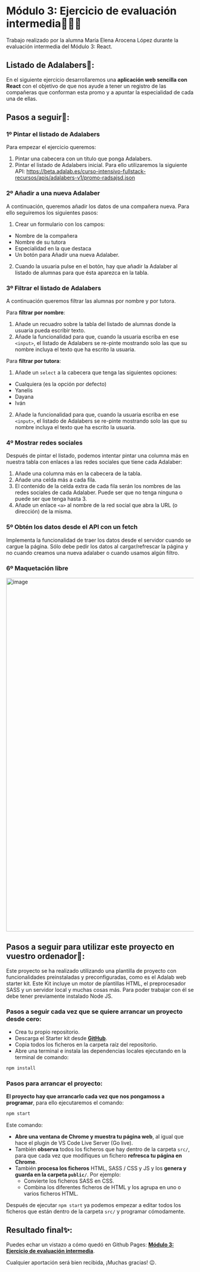 # Módulo 3: Ejercicio de evaluación intermedia👩🏻‍💻 

Trabajo realizado por la alumna María Elena Arocena López durante la evaluación intermedia del Módulo 3: React.

## Listado de Adalabers📄:

En el siguiente ejercicio desarrollaremos una **aplicación web sencilla con React** con el objetivo de que nos ayude a tener un registro de las compañeras que conforman esta promo y a apuntar la especialidad de cada una de ellas.

## Pasos a seguir🎯:

### 1º Pintar el listado de Adalabers

Para empezar el ejercicio queremos:

1. Pintar una cabecera con un título que ponga Adalabers.
2. Pintar el listado de Adalabers inicial. Para ello utilizaremos la siguiente API: https://beta.adalab.es/curso-intensivo-fullstack-recursos/apis/adalabers-v1/promo-radsajsd.json

### 2º Añadir a una nueva Adalaber

A continuación, queremos añadir los datos de una compañera nueva. Para ello seguiremos los siguientes pasos:

1. Crear un formulario con los campos:

- Nombre de la compañera
- Nombre de su tutora
- Especialidad en la que destaca
- Un botón para Añadir una nueva Adalaber.

2. Cuando la usuaria pulse en el botón, hay que añadir la Adalaber al listado de alumnas para que ésta aparezca en la tabla.

### 3º Filtrar el listado de Adalabers

A continuación queremos filtrar las alumnas por nombre y por tutora.

Para **filtrar por nombre**:

1. Añade un recuadro sobre la tabla del listado de alumnas donde la usuaria pueda escribir texto.
2. Añade la funcionalidad para que, cuando la usuaria escriba en ese `<input>`, el listado de Adalabers se re-pinte mostrando solo las que su nombre incluya el texto que ha escrito la usuaria.

Para **filtrar por tutora**:
1. Añade un `select` a la cabecera que tenga las siguientes opciones:

- Cualquiera (es la opción por defecto)
- Yanelis
- Dayana
- Iván
 
2. Añade la funcionalidad para que, cuando la usuaria escriba en ese `<input>`, el listado de Adalabers se re-pinte mostrando solo las que su nombre incluya el texto que ha escrito la usuaria.

### 4º Mostrar redes sociales

Después de pintar el listado, podemos intentar pintar una columna más en nuestra tabla con enlaces a las redes sociales que tiene cada Adalaber:

1. Añade una columna más en la cabecera de la tabla.
2. Añade una celda más a cada fila.
3. El contenido de la celda extra de cada fila serán los nombres de las redes sociales de cada Adalaber. Puede ser que no tenga ninguna o puede ser que tenga hasta 3.
4. Añade un enlace `<a>` al nombre de la red social que abra la URL (o dirección) de la misma.

### 5º Obtén los datos desde el API con un fetch

Implementa la funcionalidad de traer los datos desde el servidor cuando se cargue la página. Sólo debe pedir los datos al cargar/refrescar la página y no cuando creamos una nueva adalaber o cuando usamos algún filtro.

### 6º Maquetación libre

<img width="949" alt="image" src="https://user-images.githubusercontent.com/113302094/205404169-a4030c32-ec00-499c-b903-44c10d65ca84.png">

## Pasos a seguir para utilizar este proyecto en vuestro ordenador💾:

Este proyecto se ha realizado utilizando una plantilla de proyecto con funcionalidades preinstaladas y preconfiguradas, como es el Adalab web starter kit. Este Kit incluye un motor de plantillas HTML, el preprocesador SASS y un servidor local y muchas cosas más. Para poder trabajar con él se debe tener previamente instalado Node JS.

### Pasos a seguir cada vez que se quiere arrancar un proyecto desde cero:

- Crea tu propio repositorio.
- Descarga el Starter kit desde **[GitHub](https://github.com/Adalab/Adalab-web-starter-kit)**.
- Copia todos los ficheros en la carpeta raíz del repositorio.
- Abre una terminal e instala las dependencias locales ejecutando en la terminal de comando:

```bash
npm install
```

### Pasos para arrancar el proyecto:

**El proyecto hay que arrancarlo cada vez que nos pongamoss a programar**, para ello ejecutaremos el comando:

```bash
npm start
```

Este comando:

- **Abre una ventana de Chrome y muestra tu página web**, al igual que hace el plugin de VS Code Live Server (Go live).
- También **observa** todos los ficheros que hay dentro de la carpeta `src/`, para que cada vez que modifiques un fichero **refresca tu página en Chrome**.
- También **procesa los ficheros** HTML, SASS / CSS y JS y los **genera y guarda en la carpeta `public/`**. Por ejemplo:
  - Convierte los ficheros SASS en CSS.
  - Combina los diferentes ficheros de HTML y los agrupa en uno o varios ficheros HTML.

Después de ejecutar `npm start` ya podemos empezar a editar todos los ficheros que están dentro de la carpeta `src/` y programar cómodamente.

## Resultado final✨:

Puedes echar un vistazo a cómo quedó en Github Pages: **[Módulo 3: Ejercicio de evaluación intermedia](https://beta.adalab.es/modulo-3-evaluacion-intermedia-marocena26/)**.

Cualquier aportación será bien recibida, ¡Muchas gracias! 😉.


